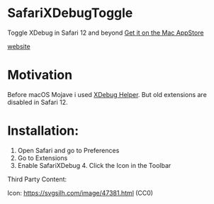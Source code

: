# SafariXDebugToggle
Toggle XDebug in Safari 12 and beyond
[Get it on the Mac AppStore](https://itunes.apple.com/app/safari-xdebug-toggle/id1437227804?mt=12)

[website](https://www.kampfq.eu/de/safarixdebugtoggle.html)

# Motivation

Before macOS Mojave i used [XDebug Helper](https://github.com/mac-cain13/xdebug-helper-for-safari). But old extensions are disabled in Safari 12.

# Installation:
1. Open Safari and go to Preferences
2. Go to Extensions
3. Enable SafariXDebug 4. Click the Icon in the Toolbar

Third Party Content:

Icon: https://svgsilh.com/image/47381.html (CC0)

